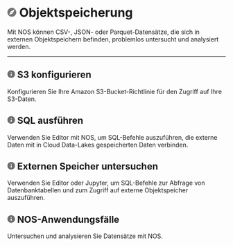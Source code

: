 ![](../Images/object-icn-storage.png) Objektspeicherung
=======================================================

Mit NOS können CSV-, JSON- oder Parquet-Datensätze, die sich in externen Objektspeichern befinden, problemlos untersucht und analysiert werden.

------------------------------------------------------------------------

![](../Images/cov-icn-ovw_toc.png) S3 konfigurieren
---------------------------------------------------

Konfigurieren Sie Ihre Amazon S3-Bucket-Richtlinie für den Zugriff auf Ihre S3-Daten.

![](../Images/cov-icn-ovw_toc.png) SQL ausführen
------------------------------------------------

Verwenden Sie Editor mit NOS, um SQL-Befehle auszuführen, die externe Daten mit in Cloud Data-Lakes gespeicherten Daten verbinden.

![](../Images/cov-icn-ovw_toc.png) Externen Speicher untersuchen
----------------------------------------------------------------

Verwenden Sie Editor oder Jupyter, um SQL-Befehle zur Abfrage von Datenbanktabellen und zum Zugriff auf externe Objektspeicher auszuführen.

![](../Images/cov-icn-ovw_toc.png) NOS-Anwendungsfälle
------------------------------------------------------

Untersuchen und analysieren Sie Datensätze mit NOS.
